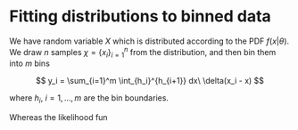 # Fitting distributions to binned data

We have random variable $X$ which is distributed according to the PDF $f(x|\theta)$. We draw $n$ samples $\chi = \{x_i\}_{i=1}^{n}$ from the distribution, and then bin them into $m$ bins

$$
y_i = \sum_{i=1}^m \int_{h_i}^{h_{i+1}} dx\ \delta(x_i - x)
$$

where $h_i,\ i=1,\dots, m$ are the bin boundaries.

Whereas the likelihood fun
<!--stackedit_data:
eyJoaXN0b3J5IjpbLTEyNDc5NjExMTksLTc4MDczMzI5OF19
-->